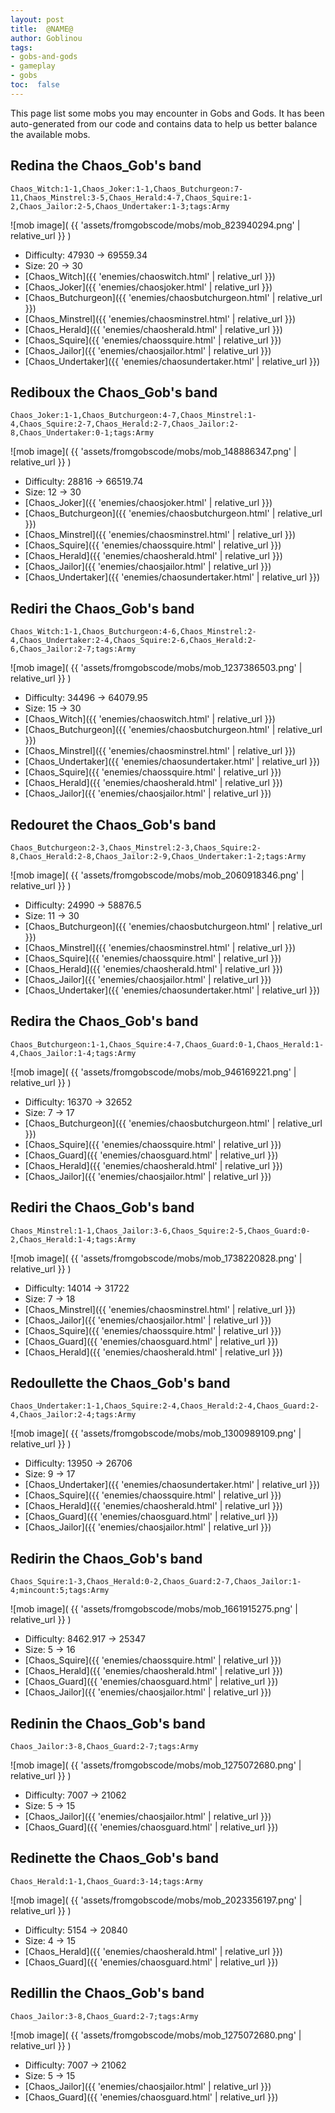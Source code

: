 ```yaml
---
layout: post
title:  @NAME@
author: Goblinou
tags:
- gobs-and-gods
- gameplay
- gobs
toc:  false
---
```



This page list some mobs you may encounter in Gobs and Gods. It has been auto-generated from our code and contains data to help us better balance the available mobs. 

## Redina the Chaos_Gob's band
```
Chaos_Witch:1-1,Chaos_Joker:1-1,Chaos_Butchurgeon:7-11,Chaos_Minstrel:3-5,Chaos_Herald:4-7,Chaos_Squire:1-2,Chaos_Jailor:2-5,Chaos_Undertaker:1-3;tags:Army
```
![mob image]( {{ 'assets/fromgobscode/mobs/mob_823940294.png' | relative_url }} )
- Difficulty: 47930 -> 69559.34
- Size: 20 -> 30
- [Chaos_Witch]({{ 'enemies/chaoswitch.html' | relative_url }})
- [Chaos_Joker]({{ 'enemies/chaosjoker.html' | relative_url }})
- [Chaos_Butchurgeon]({{ 'enemies/chaosbutchurgeon.html' | relative_url }})
- [Chaos_Minstrel]({{ 'enemies/chaosminstrel.html' | relative_url }})
- [Chaos_Herald]({{ 'enemies/chaosherald.html' | relative_url }})
- [Chaos_Squire]({{ 'enemies/chaossquire.html' | relative_url }})
- [Chaos_Jailor]({{ 'enemies/chaosjailor.html' | relative_url }})
- [Chaos_Undertaker]({{ 'enemies/chaosundertaker.html' | relative_url }})


## Rediboux the Chaos_Gob's band
```
Chaos_Joker:1-1,Chaos_Butchurgeon:4-7,Chaos_Minstrel:1-4,Chaos_Squire:2-7,Chaos_Herald:2-7,Chaos_Jailor:2-8,Chaos_Undertaker:0-1;tags:Army
```
![mob image]( {{ 'assets/fromgobscode/mobs/mob_148886347.png' | relative_url }} )
- Difficulty: 28816 -> 66519.74
- Size: 12 -> 30
- [Chaos_Joker]({{ 'enemies/chaosjoker.html' | relative_url }})
- [Chaos_Butchurgeon]({{ 'enemies/chaosbutchurgeon.html' | relative_url }})
- [Chaos_Minstrel]({{ 'enemies/chaosminstrel.html' | relative_url }})
- [Chaos_Squire]({{ 'enemies/chaossquire.html' | relative_url }})
- [Chaos_Herald]({{ 'enemies/chaosherald.html' | relative_url }})
- [Chaos_Jailor]({{ 'enemies/chaosjailor.html' | relative_url }})
- [Chaos_Undertaker]({{ 'enemies/chaosundertaker.html' | relative_url }})


## Rediri the Chaos_Gob's band
```
Chaos_Witch:1-1,Chaos_Butchurgeon:4-6,Chaos_Minstrel:2-4,Chaos_Undertaker:2-4,Chaos_Squire:2-6,Chaos_Herald:2-6,Chaos_Jailor:2-7;tags:Army
```
![mob image]( {{ 'assets/fromgobscode/mobs/mob_1237386503.png' | relative_url }} )
- Difficulty: 34496 -> 64079.95
- Size: 15 -> 30
- [Chaos_Witch]({{ 'enemies/chaoswitch.html' | relative_url }})
- [Chaos_Butchurgeon]({{ 'enemies/chaosbutchurgeon.html' | relative_url }})
- [Chaos_Minstrel]({{ 'enemies/chaosminstrel.html' | relative_url }})
- [Chaos_Undertaker]({{ 'enemies/chaosundertaker.html' | relative_url }})
- [Chaos_Squire]({{ 'enemies/chaossquire.html' | relative_url }})
- [Chaos_Herald]({{ 'enemies/chaosherald.html' | relative_url }})
- [Chaos_Jailor]({{ 'enemies/chaosjailor.html' | relative_url }})


## Redouret the Chaos_Gob's band
```
Chaos_Butchurgeon:2-3,Chaos_Minstrel:2-3,Chaos_Squire:2-8,Chaos_Herald:2-8,Chaos_Jailor:2-9,Chaos_Undertaker:1-2;tags:Army
```
![mob image]( {{ 'assets/fromgobscode/mobs/mob_2060918346.png' | relative_url }} )
- Difficulty: 24990 -> 58876.5
- Size: 11 -> 30
- [Chaos_Butchurgeon]({{ 'enemies/chaosbutchurgeon.html' | relative_url }})
- [Chaos_Minstrel]({{ 'enemies/chaosminstrel.html' | relative_url }})
- [Chaos_Squire]({{ 'enemies/chaossquire.html' | relative_url }})
- [Chaos_Herald]({{ 'enemies/chaosherald.html' | relative_url }})
- [Chaos_Jailor]({{ 'enemies/chaosjailor.html' | relative_url }})
- [Chaos_Undertaker]({{ 'enemies/chaosundertaker.html' | relative_url }})


## Redira the Chaos_Gob's band
```
Chaos_Butchurgeon:1-1,Chaos_Squire:4-7,Chaos_Guard:0-1,Chaos_Herald:1-4,Chaos_Jailor:1-4;tags:Army
```
![mob image]( {{ 'assets/fromgobscode/mobs/mob_946169221.png' | relative_url }} )
- Difficulty: 16370 -> 32652
- Size: 7 -> 17
- [Chaos_Butchurgeon]({{ 'enemies/chaosbutchurgeon.html' | relative_url }})
- [Chaos_Squire]({{ 'enemies/chaossquire.html' | relative_url }})
- [Chaos_Guard]({{ 'enemies/chaosguard.html' | relative_url }})
- [Chaos_Herald]({{ 'enemies/chaosherald.html' | relative_url }})
- [Chaos_Jailor]({{ 'enemies/chaosjailor.html' | relative_url }})


## Rediri the Chaos_Gob's band
```
Chaos_Minstrel:1-1,Chaos_Jailor:3-6,Chaos_Squire:2-5,Chaos_Guard:0-2,Chaos_Herald:1-4;tags:Army
```
![mob image]( {{ 'assets/fromgobscode/mobs/mob_1738220828.png' | relative_url }} )
- Difficulty: 14014 -> 31722
- Size: 7 -> 18
- [Chaos_Minstrel]({{ 'enemies/chaosminstrel.html' | relative_url }})
- [Chaos_Jailor]({{ 'enemies/chaosjailor.html' | relative_url }})
- [Chaos_Squire]({{ 'enemies/chaossquire.html' | relative_url }})
- [Chaos_Guard]({{ 'enemies/chaosguard.html' | relative_url }})
- [Chaos_Herald]({{ 'enemies/chaosherald.html' | relative_url }})


## Redoullette the Chaos_Gob's band
```
Chaos_Undertaker:1-1,Chaos_Squire:2-4,Chaos_Herald:2-4,Chaos_Guard:2-4,Chaos_Jailor:2-4;tags:Army
```
![mob image]( {{ 'assets/fromgobscode/mobs/mob_1300989109.png' | relative_url }} )
- Difficulty: 13950 -> 26706
- Size: 9 -> 17
- [Chaos_Undertaker]({{ 'enemies/chaosundertaker.html' | relative_url }})
- [Chaos_Squire]({{ 'enemies/chaossquire.html' | relative_url }})
- [Chaos_Herald]({{ 'enemies/chaosherald.html' | relative_url }})
- [Chaos_Guard]({{ 'enemies/chaosguard.html' | relative_url }})
- [Chaos_Jailor]({{ 'enemies/chaosjailor.html' | relative_url }})


## Redirin the Chaos_Gob's band
```
Chaos_Squire:1-3,Chaos_Herald:0-2,Chaos_Guard:2-7,Chaos_Jailor:1-4;mincount:5;tags:Army
```
![mob image]( {{ 'assets/fromgobscode/mobs/mob_1661915275.png' | relative_url }} )
- Difficulty: 8462.917 -> 25347
- Size: 5 -> 16
- [Chaos_Squire]({{ 'enemies/chaossquire.html' | relative_url }})
- [Chaos_Herald]({{ 'enemies/chaosherald.html' | relative_url }})
- [Chaos_Guard]({{ 'enemies/chaosguard.html' | relative_url }})
- [Chaos_Jailor]({{ 'enemies/chaosjailor.html' | relative_url }})


## Redinin the Chaos_Gob's band
```
Chaos_Jailor:3-8,Chaos_Guard:2-7;tags:Army
```
![mob image]( {{ 'assets/fromgobscode/mobs/mob_1275072680.png' | relative_url }} )
- Difficulty: 7007 -> 21062
- Size: 5 -> 15
- [Chaos_Jailor]({{ 'enemies/chaosjailor.html' | relative_url }})
- [Chaos_Guard]({{ 'enemies/chaosguard.html' | relative_url }})


## Redinette the Chaos_Gob's band
```
Chaos_Herald:1-1,Chaos_Guard:3-14;tags:Army
```
![mob image]( {{ 'assets/fromgobscode/mobs/mob_2023356197.png' | relative_url }} )
- Difficulty: 5154 -> 20840
- Size: 4 -> 15
- [Chaos_Herald]({{ 'enemies/chaosherald.html' | relative_url }})
- [Chaos_Guard]({{ 'enemies/chaosguard.html' | relative_url }})


## Redillin the Chaos_Gob's band
```
Chaos_Jailor:3-8,Chaos_Guard:2-7;tags:Army
```
![mob image]( {{ 'assets/fromgobscode/mobs/mob_1275072680.png' | relative_url }} )
- Difficulty: 7007 -> 21062
- Size: 5 -> 15
- [Chaos_Jailor]({{ 'enemies/chaosjailor.html' | relative_url }})
- [Chaos_Guard]({{ 'enemies/chaosguard.html' | relative_url }})

